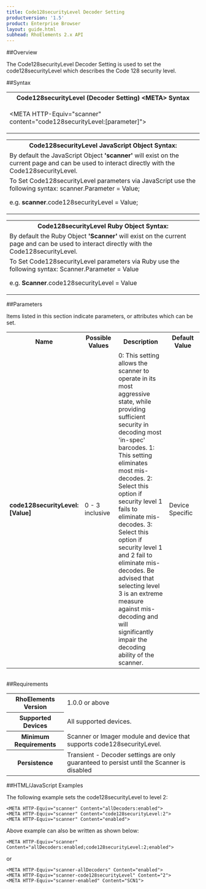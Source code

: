 ```yaml
---
title: Code128securityLevel Decoder Setting
productversion: '1.5'
product: Enterprise Browser
layout: guide.html
subhead: RhoElements 2.x API
---
```


##Overview

The Code128securityLevel Decoder Setting is used to set the code128securityLevel which describes the Code 128 security level.

##Syntax

<table class="re-table"><tr><th class="tableHeading">Code128securityLevel (Decoder Setting) &lt;META&gt; Syntax
</th></tr><tr><td class="clsSyntaxCells clsOddRow"><p>&lt;META HTTP-Equiv="scanner" content="code128securityLevel:[parameter]"&gt;</p></td></tr></table>
<table class="re-table"><tr><th class="tableHeading">Code128securityLevel JavaScript Object Syntax:</th></tr><tr><td class="clsSyntaxCells clsOddRow">
By default the JavaScript Object <b>'scanner'</b> will exist on the current page and can be used to interact directly with the Code128securityLevel.
</td></tr><tr><td class="clsSyntaxCells clsEvenRow">
To Set Code128securityLevel parameters via JavaScript use the following syntax: scanner.Parameter = Value;
<P />e.g. <b>scanner</b>.code128securityLevel = Value;
</td></tr></table>
<table class="re-table"><tr><th class="tableHeading">Code128securityLevel Ruby Object Syntax:</th></tr><tr><td class="clsSyntaxCells clsOddRow">
By default the Ruby Object <b>'Scanner'</b> will exist on the current page and can be used to interact directly with the Code128securityLevel.
</td></tr><tr><td class="clsSyntaxCells clsEvenRow">
To Set Code128securityLevel parameters via Ruby use the following syntax: Scanner.Parameter = Value
<P />e.g. <b>Scanner</b>.code128securityLevel = Value
</td></tr></table>



##Parameters


Items listed in this section indicate parameters, or attributes which can be set.
<table class="re-table"><col width="20%" /><col width="20%" /><col width="38%" /><col width="22%" /><tr><th class="tableHeading">Name</th><th class="tableHeading">Possible Values</th><th class="tableHeading">Description</th><th class="tableHeading">Default Value</th></tr><tr><td class="clsSyntaxCells clsOddRow"><b>code128securityLevel:[Value]
</b></td><td class="clsSyntaxCells clsOddRow">0 - 3 inclusive</td><td class="clsSyntaxCells clsOddRow">0: This setting allows the scanner to operate in its most aggressive state, while providing sufficient security in decoding most 'in-spec' barcodes.  1: This setting eliminates most mis-decodes.  2: Select this option if security level 1 fails to eliminate mis-decodes.  3: Select this option if security level 1 and 2 fail to eliminate mis-decodes.  Be advised that selecting level 3 is an extreme measure against mis-decoding and will significantly impair the decoding ability of the scanner.</td><td class="clsSyntaxCells clsOddRow">Device Specific</td></tr></table>
<table class="re-table"><col width="78%" /><col width="8%" /><col width="1%" /><col width="5%" /><col width="1%" /><col width="5%" /><col width="2%" /></table>





##Requirements

<table class="re-table"><tr><th class="tableHeading">RhoElements Version</th><td class="clsSyntaxCell clsEvenRow">1.0.0 or above
</td></tr><tr><th class="tableHeading">Supported Devices</th><td class="clsSyntaxCell clsOddRow">All supported devices.</td></tr><tr><th class="tableHeading">Minimum Requirements</th><td class="clsSyntaxCell clsOddRow">Scanner or Imager module and device that supports code128securityLevel.</td></tr><tr><th class="tableHeading">Persistence</th><td class="clsSyntaxCell clsEvenRow">Transient - Decoder settings are only guaranteed to persist until the Scanner is disabled</td></tr></table>


##HTML/JavaScript Examples

The following example sets the code128securityLevel to level 2:

	<META HTTP-Equiv="scanner" Content="allDecoders:enabled">
	<META HTTP-Equiv="scanner" Content="code128securityLevel:2">
	<META HTTP-Equiv="scanner" Content="enabled">
	
Above example can also be written as shown below:

	<META HTTP-Equiv="scanner" Content="allDecoders:enabled;code128securityLevel:2;enabled">
	
or

	<META HTTP-Equiv="scanner-allDecoders" Content="enabled">
	<META HTTP-Equiv="scanner-code128securityLevel" Content="2">
	<META HTTP-Equiv="scanner-enabled" Content="SCN1">
	





